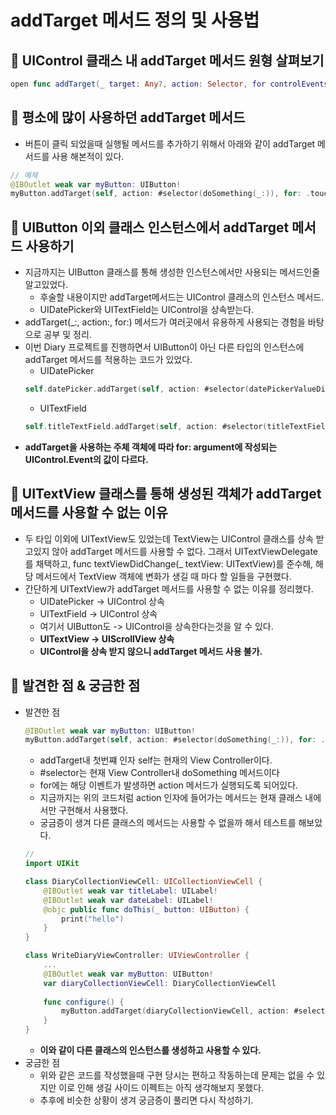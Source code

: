 # addTarget 메서드 정의 및 사용법

## 🍎 UIControl 클래스 내 addTarget 메서드 원형 살펴보기
```swift
open func addTarget(_ target: Any?, action: Selector, for controlEvents: UIControl.Event)
```

## 🍎 평소에 많이 사용하던 addTarget 메서드
- 버튼이 클릭 되었을때 실행될 메서드를 추가하기 위해서 아래와 같이 addTarget 메서드를 사용 해본적이 있다.
```swift
// 예제
@IBOutlet weak var myButton: UIButton!
myButton.addTarget(self, action: #selector(doSomething(_:)), for: .touchUpInside)
```

## 🍎 UIButton 이외 클래스 인스턴스에서 addTarget 메서드 사용하기
- 지금까지는 UIButton 클래스를 통해 생성한 인스턴스에서만 사용되는 메서드인줄 알고있었다.
    - 후술할 내용이지만 addTarget메서드는 UIControl 클래스의 인스턴스 메서드.
    - UIDatePicker와 UITextField는 UIControl을 상속받는다.
- addTarget(_:, action:, for:) 메서드가 여러곳에서 유용하게 사용되는 경험을 바탕으로 공부 및 정리.
- 이번 Diary 프로젝트를 진행하면서 UIButton이 아닌 다른 타입의 인스턴스에 addTarget 메서드를 적용하는 코드가 있었다.
    - UIDatePicker 
    ```swift
    self.datePicker.addTarget(self, action: #selector(datePickerValueDidChange(_:)), for: .valueChanged)
    ```
    - UITextField
    ```swift
    self.titleTextField.addTarget(self, action: #selector(titleTextFieldDidChange(_:)), for: .editingChanged)
    ```
- **addTarget을 사용하는 주체 객체에 따라 for: argument에 작성되는 UIControl.Event의 값이 다르다.**

## 🍎 UITextView 클래스를 통해 생성된 객체가 addTarget 메서드를 사용할 수 없는 이유
- 두 타입 이외에 UITextView도 있었는데 TextView는 UIControl 클래스를 상속 받고있지 않아 addTarget 메서드를 사용할 수 없다. 그래서 UITextViewDelegate를 채택하고, func textViewDidChange(_ textView: UITextView)를 준수해, 해당 메서드에서 TextView 객체에 변화가 생길 때 마다 할 일들을 구현했다.
- 간단하게 UITextView가 addTarget 메서드를 사용할 수 없는 이유를 정리했다.
    - UIDatePicker -> UIControl 상속
    - UITextField -> UIControl 상속
    - 여기서 UIButton도 -> UIControl을 상속한다는것을 알 수 있다.
    - **UITextView -> UIScrollView 상속**
    - **UIControl을 상속 받지 않으니 addTarget 메서드 사용 불가.**

## 🍎 발견한 점 & 궁금한 점
- 발견한 점
    ```swift
    @IBOutlet weak var myButton: UIButton!
    myButton.addTarget(self, action: #selector(doSomething(_:)), for: .touchUpInside)
    ```
    - addTarget내 첫번쨰 인자 self는 현재의 View Controller이다.
    - #selector는 현재 View Controller내 doSomething 메서드이다
    - for에는 해당 이벤트가 발생하면 action 메서드가 실행되도록 되어있다.
    - 지금까지는 위의 코드처럼 action 인자에 들어가는 메서드는 현재 클래스 내에서만 구현해서 사용했다.
    - 궁금증이 생겨 다른 클래스의 메서드는 사용할 수 없을까 해서 테스트를 해보았다.
    ```swift
    // 
    import UIKit

    class DiaryCollectionViewCell: UICollectionViewCell {
        @IBOutlet weak var titleLabel: UILabel!
        @IBOutlet weak var dateLabel: UILabel!
        @objc public func doThis(_ button: UIButton) {
            print("hello")
        }
    }

    class WriteDiaryViewController: UIViewController {
        ...
        @IBOutlet weak var myButton: UIButton!
        var diaryCollectionViewCell: DiaryCollectionViewCell
        
        func configure() {
            myButton.addTarget(diaryCollectionViewCell, action: #selector(diaryCollectionViewCell.doThis(_:)), for: .touchUpInside)
        }
    }
    ```
    - **이와 같이 다른 클래스의 인스턴스를 생성하고 사용할 수 있다.**
- 궁금한 점
    - 위와 같은 코드를 작성했을때 구현 당시는 편하고 작동하는데 문제는 없을 수 있지만 이로 인해 생길 사이드 이펙트는 아직 생각해보지 못했다.
    - 추후에 비슷한 상황이 생겨 궁금증이 풀리면 다시 작성하기.
